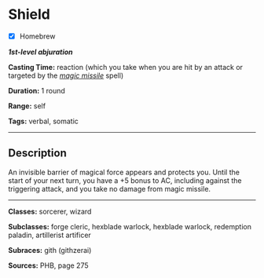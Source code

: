 # Shield

- [x] Homebrew

***1st-level abjuration***

**Casting Time:** reaction (which you take when you are hit by an attack or targeted by the [*magic missile*](./magic-missile) spell)

**Duration:** 1 round

**Range:** self

**Tags:** verbal, somatic

---

## Description
An invisible barrier of magical force appears and protects you. Until the start of your next turn, you have a +5 bonus to AC, including against the triggering attack, and you take no damage from magic missile.

---

**Classes:** sorcerer, wizard

**Subclasses:** forge cleric, hexblade warlock, hexblade warlock, redemption paladin, artillerist artificer

**Subraces:** gith (githzerai)

**Sources:** PHB, page 275
